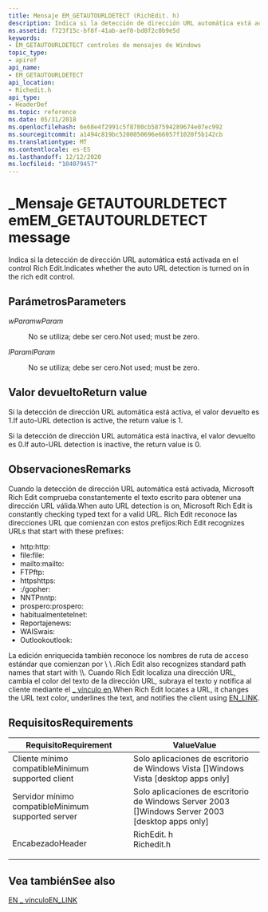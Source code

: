 ```yaml
---
title: Mensaje EM_GETAUTOURLDETECT (RichEdit. h)
description: Indica si la detección de dirección URL automática está activada en el control Rich Edit.
ms.assetid: f723f15c-bf8f-41ab-aef0-bd8f2c0b9e5d
keywords:
- EM_GETAUTOURLDETECT controles de mensajes de Windows
topic_type:
- apiref
api_name:
- EM_GETAUTOURLDETECT
api_location:
- Richedit.h
api_type:
- HeaderDef
ms.topic: reference
ms.date: 05/31/2018
ms.openlocfilehash: 6e68e4f2991c5f8780cb587594289674e07ec992
ms.sourcegitcommit: a1494c819bc5200050696e66057f1020f5b142cb
ms.translationtype: MT
ms.contentlocale: es-ES
ms.lasthandoff: 12/12/2020
ms.locfileid: "104079457"
---
```

# <a name="em_getautourldetect-message"></a><span data-ttu-id="1041f-104">\_Mensaje GETAUTOURLDETECT em</span><span class="sxs-lookup"><span data-stu-id="1041f-104">EM\_GETAUTOURLDETECT message</span></span>

<span data-ttu-id="1041f-105">Indica si la detección de dirección URL automática está activada en el control Rich Edit.</span><span class="sxs-lookup"><span data-stu-id="1041f-105">Indicates whether the auto URL detection is turned on in the rich edit control.</span></span>

## <a name="parameters"></a><span data-ttu-id="1041f-106">Parámetros</span><span class="sxs-lookup"><span data-stu-id="1041f-106">Parameters</span></span>

<dl> <dt>

<span data-ttu-id="1041f-107">*wParam*</span><span class="sxs-lookup"><span data-stu-id="1041f-107">*wParam*</span></span> 
</dt> <dd>

<span data-ttu-id="1041f-108">No se utiliza; debe ser cero.</span><span class="sxs-lookup"><span data-stu-id="1041f-108">Not used; must be zero.</span></span>

</dd> <dt>

<span data-ttu-id="1041f-109">*lParam*</span><span class="sxs-lookup"><span data-stu-id="1041f-109">*lParam*</span></span> 
</dt> <dd>

<span data-ttu-id="1041f-110">No se utiliza; debe ser cero.</span><span class="sxs-lookup"><span data-stu-id="1041f-110">Not used; must be zero.</span></span>

</dd> </dl>

## <a name="return-value"></a><span data-ttu-id="1041f-111">Valor devuelto</span><span class="sxs-lookup"><span data-stu-id="1041f-111">Return value</span></span>

<span data-ttu-id="1041f-112">Si la detección de dirección URL automática está activa, el valor devuelto es 1.</span><span class="sxs-lookup"><span data-stu-id="1041f-112">If auto-URL detection is active, the return value is 1.</span></span>

<span data-ttu-id="1041f-113">Si la detección de dirección URL automática está inactiva, el valor devuelto es 0.</span><span class="sxs-lookup"><span data-stu-id="1041f-113">If auto-URL detection is inactive, the return value is 0.</span></span>

## <a name="remarks"></a><span data-ttu-id="1041f-114">Observaciones</span><span class="sxs-lookup"><span data-stu-id="1041f-114">Remarks</span></span>

<span data-ttu-id="1041f-115">Cuando la detección de dirección URL automática está activada, Microsoft Rich Edit comprueba constantemente el texto escrito para obtener una dirección URL válida.</span><span class="sxs-lookup"><span data-stu-id="1041f-115">When auto URL detection is on, Microsoft Rich Edit is constantly checking typed text for a valid URL.</span></span> <span data-ttu-id="1041f-116">Rich Edit reconoce las direcciones URL que comienzan con estos prefijos:</span><span class="sxs-lookup"><span data-stu-id="1041f-116">Rich Edit recognizes URLs that start with these prefixes:</span></span>

-   <span data-ttu-id="1041f-117">http:</span><span class="sxs-lookup"><span data-stu-id="1041f-117">http:</span></span>
-   <span data-ttu-id="1041f-118">file:</span><span class="sxs-lookup"><span data-stu-id="1041f-118">file:</span></span>
-   <span data-ttu-id="1041f-119">mailto:</span><span class="sxs-lookup"><span data-stu-id="1041f-119">mailto:</span></span>
-   <span data-ttu-id="1041f-120">FTP</span><span class="sxs-lookup"><span data-stu-id="1041f-120">ftp:</span></span>
-   <span data-ttu-id="1041f-121">https</span><span class="sxs-lookup"><span data-stu-id="1041f-121">https:</span></span>
-   <span data-ttu-id="1041f-122">:/</span><span class="sxs-lookup"><span data-stu-id="1041f-122">gopher:</span></span>
-   <span data-ttu-id="1041f-123">NNTP</span><span class="sxs-lookup"><span data-stu-id="1041f-123">nntp:</span></span>
-   <span data-ttu-id="1041f-124">prospero:</span><span class="sxs-lookup"><span data-stu-id="1041f-124">prospero:</span></span>
-   <span data-ttu-id="1041f-125">habitualmente</span><span class="sxs-lookup"><span data-stu-id="1041f-125">telnet:</span></span>
-   <span data-ttu-id="1041f-126">Reportaje</span><span class="sxs-lookup"><span data-stu-id="1041f-126">news:</span></span>
-   <span data-ttu-id="1041f-127">WAIS</span><span class="sxs-lookup"><span data-stu-id="1041f-127">wais:</span></span>
-   <span data-ttu-id="1041f-128">Outlook</span><span class="sxs-lookup"><span data-stu-id="1041f-128">outlook:</span></span>

<span data-ttu-id="1041f-129">La edición enriquecida también reconoce los nombres de ruta de acceso estándar que comienzan por \\ \\ .</span><span class="sxs-lookup"><span data-stu-id="1041f-129">Rich Edit also recognizes standard path names that start with \\\\.</span></span> <span data-ttu-id="1041f-130">Cuando Rich Edit localiza una dirección URL, cambia el color del texto de la dirección URL, subraya el texto y notifica al cliente mediante el [ \_ vínculo en](en-link.md).</span><span class="sxs-lookup"><span data-stu-id="1041f-130">When Rich Edit locates a URL, it changes the URL text color, underlines the text, and notifies the client using [EN\_LINK](en-link.md).</span></span>

## <a name="requirements"></a><span data-ttu-id="1041f-131">Requisitos</span><span class="sxs-lookup"><span data-stu-id="1041f-131">Requirements</span></span>



| <span data-ttu-id="1041f-132">Requisito</span><span class="sxs-lookup"><span data-stu-id="1041f-132">Requirement</span></span> | <span data-ttu-id="1041f-133">Value</span><span class="sxs-lookup"><span data-stu-id="1041f-133">Value</span></span> |
|-------------------------------------|---------------------------------------------------------------------------------------|
| <span data-ttu-id="1041f-134">Cliente mínimo compatible</span><span class="sxs-lookup"><span data-stu-id="1041f-134">Minimum supported client</span></span><br/> | <span data-ttu-id="1041f-135">Solo aplicaciones de escritorio de Windows Vista \[\]</span><span class="sxs-lookup"><span data-stu-id="1041f-135">Windows Vista \[desktop apps only\]</span></span><br/>                                        |
| <span data-ttu-id="1041f-136">Servidor mínimo compatible</span><span class="sxs-lookup"><span data-stu-id="1041f-136">Minimum supported server</span></span><br/> | <span data-ttu-id="1041f-137">Solo aplicaciones de escritorio de Windows Server 2003 \[\]</span><span class="sxs-lookup"><span data-stu-id="1041f-137">Windows Server 2003 \[desktop apps only\]</span></span><br/>                                  |
| <span data-ttu-id="1041f-138">Encabezado</span><span class="sxs-lookup"><span data-stu-id="1041f-138">Header</span></span><br/>                   | <dl> <span data-ttu-id="1041f-139"><dt>RichEdit. h</dt></span><span class="sxs-lookup"><span data-stu-id="1041f-139"><dt>Richedit.h</dt></span></span> </dl> |



## <a name="see-also"></a><span data-ttu-id="1041f-140">Vea también</span><span class="sxs-lookup"><span data-stu-id="1041f-140">See also</span></span>

<dl> <dt>

[<span data-ttu-id="1041f-141">EN \_ vínculo</span><span class="sxs-lookup"><span data-stu-id="1041f-141">EN\_LINK</span></span>](en-link.md)
</dt> </dl>

 

 






